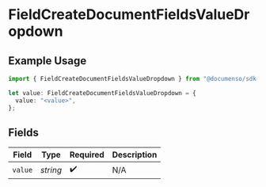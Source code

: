 # FieldCreateDocumentFieldsValueDropdown

## Example Usage

```typescript
import { FieldCreateDocumentFieldsValueDropdown } from "@documenso/sdk-typescript/models/operations";

let value: FieldCreateDocumentFieldsValueDropdown = {
  value: "<value>",
};
```

## Fields

| Field              | Type               | Required           | Description        |
| ------------------ | ------------------ | ------------------ | ------------------ |
| `value`            | *string*           | :heavy_check_mark: | N/A                |
